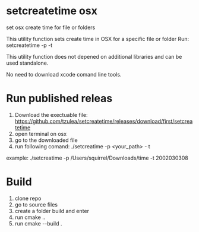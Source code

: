 # setcreatetime osx
set osx create time for file or folders

This utility function sets create time in OSX for a specific file or folder
Run: setcreatetime -p <your path> -t <YYYYMMDDhh>

This utility function does not depened on additional libraries and can be used standalone.

No need to download xcode comand line tools.

# Run published releas
1. Download the exectuable file: https://github.com/tzulea/setcreatetime/releases/download/first/setcreatetime
2. open terminal on osx
3. go to the downloaded file
4. run following comand: ./setcreatime -p <your_path> - t <YYYYMMDDHH>

example: ./setcreatime -p /Users/squirrel/Downloads/time -t 2002030308

# Build
1. clone repo
2. go to source files
3. create a folder build and enter
4. run cmake ..
5. run cmake --build .
